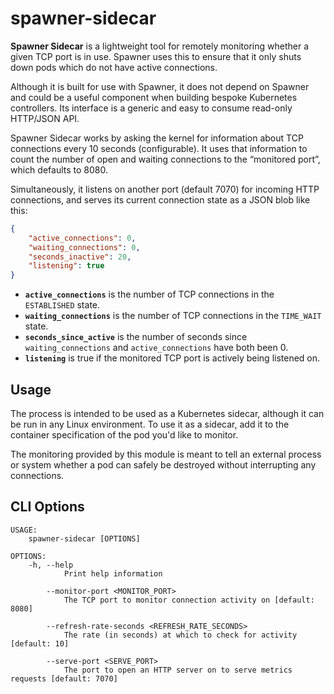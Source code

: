 # spawner-sidecar

**Spawner Sidecar** is a lightweight tool for remotely monitoring whether a given
TCP port is in use. Spawner uses this to ensure that it only shuts down pods
which do not have active connections.

Although it is built for use with Spawner, it does not depend on Spawner and
could be a useful component when building bespoke Kubernetes controllers. Its
interface is a generic and easy to consume read-only HTTP/JSON API.

Spawner Sidecar works by asking the kernel for information about TCP connections
every 10 seconds (configurable). It uses that information to count the number
of open and waiting connections to the “monitored port”, which defaults to 8080.

Simultaneously, it listens on another port (default 7070) for incoming HTTP
connections, and serves its current connection state as a JSON blob like this:

```json
{
    "active_connections": 0,
    "waiting_connections": 0,
    "seconds_inactive": 20,
    "listening": true
}
```

- **`active_connections`** is the number of TCP connections in the `ESTABLISHED` state.
- **`waiting_connections`** is the number of TCP connections in the `TIME_WAIT` state.
- **`seconds_since_active`** is the number of seconds since `waiting_connections` and `active_connections` have both been 0.
- **`listening`** is true if the monitored TCP port is actively being listened on.

## Usage

The process is intended to be used as a Kubernetes sidecar, although it can be run in
any Linux environment. To use it as a sidecar, add it to the container specification
of the pod you'd like to monitor.

The monitoring provided by this module is meant to tell an external process or system
whether a pod can safely be destroyed without interrupting any connections.

## CLI Options

```
USAGE:
    spawner-sidecar [OPTIONS]

OPTIONS:
    -h, --help
            Print help information

        --monitor-port <MONITOR_PORT>
            The TCP port to monitor connection activity on [default: 8080]

        --refresh-rate-seconds <REFRESH_RATE_SECONDS>
            The rate (in seconds) at which to check for activity [default: 10]

        --serve-port <SERVE_PORT>
            The port to open an HTTP server on to serve metrics requests [default: 7070]
```
